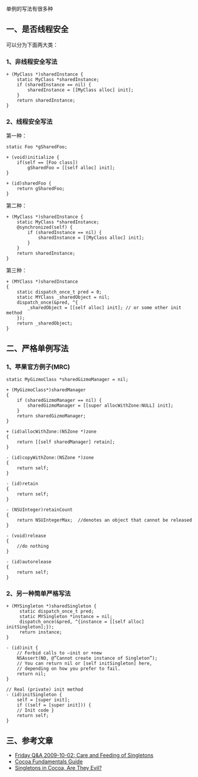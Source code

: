 单例的写法有很多种

## 一、是否线程安全

可以分为下面两大类：

### 1、非线程安全写法

```
+ (MyClass *)sharedInstance {
    static MyClass *sharedInstance;
    if (sharedInstance == nil) {
        sharedInstance = [[MyClass alloc] init];
    }
    return sharedInstance;
}
```

### 2、线程安全写法

第一种：

```
static Foo *gSharedFoo;
    
+ (void)initialize {
    if(self == [Foo class])
        gSharedFoo = [[self alloc] init];
}
    
+ (id)sharedFoo {
    return gSharedFoo;
}
```

第二种：

```
+ (MyClass *)sharedInstance {
    static MyClass *sharedInstance;
    @synchronized(self) {
        if (sharedInstance == nil) {
            sharedInstance = [[MyClass alloc] init];
        }
    }
    return sharedInstance;
}
```

第三种：

```
+ (MYClass *)sharedInstance
{
    static dispatch_once_t pred = 0;
    static MYClass _sharedObject = nil;
    dispatch_once(&pred, ^{
        _sharedObject = [[self alloc] init]; // or some other init method
    });
    return _sharedObject;
}
```

## 二、严格单例写法

### 1、苹果官方例子(MRC)

```
static MyGizmoClass *sharedGizmoManager = nil;
 
+ (MyGizmoClass*)sharedManager
{
    if (sharedGizmoManager == nil) {
        sharedGizmoManager = [[super allocWithZone:NULL] init];
    }
    return sharedGizmoManager;
}
 
+ (id)allocWithZone:(NSZone *)zone
{
    return [[self sharedManager] retain];
}
 
- (id)copyWithZone:(NSZone *)zone
{
    return self;
}
 
- (id)retain
{
    return self;
}
 
- (NSUInteger)retainCount
{
    return NSUIntegerMax;  //denotes an object that cannot be released
}
 
- (void)release
{
    //do nothing
}
 
- (id)autorelease
{
    return self;
}
```

### 2、另一种简单严格写法

```
+ (MYSingleton *)sharedSingleton {
     static dispatch_once_t pred;
     static MYSingleton *instance = nil;
     dispatch_once(&pred, ^{instance = [[self alloc] initSingleton];});
     return instance;
}

- (id)init {
    // Forbid calls to –init or +new
    NSAssert(NO, @”Cannot create instance of Singleton”);
    // You can return nil or [self initSingleton] here, 
    // depending on how you prefer to fail.
    return nil;
}

// Real (private) init method
- (id)initSingleton {
    self = [super init];
    if ((self = [super init])) {
    // Init code }
    return self;
}
```

## 三、参考文章

* [Friday Q&A 2009-10-02: Care and Feeding of Singletons](https://mikeash.com/pyblog/friday-qa-2009-10-02-care-and-feeding-of-singletons.html)
* [Cocoa Fundamentals Guide](https://developer.apple.com/legacy/library/documentation/Cocoa/Conceptual/CocoaFundamentals/CocoaObjects/CocoaObjects.html#//apple_ref/doc/uid/TP40002974-CH4-SW32)
* [Singletons in Cocoa, Are They Evil?](http://gracelancy.com/blog/2013/06/04/singletons-in-cocoa-are-they-evil/)